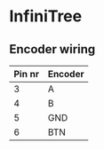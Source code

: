 # InfiniTree

## Encoder wiring
| Pin nr | Encoder |
|--------|---------|
| 3      | A       |
| 4      | B       |
| 5      | GND     |
| 6      | BTN     |